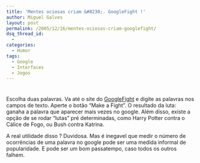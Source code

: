 ```yaml
---
title: 'Mentes ociosas criam &#8230;. GoogleFight !'
author: Miguel Galves
layout: post
permalink: /2005/12/16/mentes-ociosas-criam-googlefight/
dsq_thread_id:
  - 
categories:
  - Humor
tags:
  - Google
  - Interfaces
  - Jogos
---
```

# 

Escolha duas palavras. Va até o site do [GoogleFight][1] e digite as palavras nos campos de texto. Aperte o botão “Make a Fight”. O resultado da luta: ganaha a palavra que aparecer mais vezes no google. Além disso, existe a opção de se rodar “lutas” pré determinadas, como Harry Potter contra o Cálice de Fogo, ou Bush contra Katrina.

 [1]: http://www.googlefight.com/

A real utilidade disso ? Duvidosa. Mas é inegavel que medir o número de ocorrências de uma palavra no google pode ser uma medida informal de popularidade. E pode ser um bom passatempo, caso todos os outros falhem.